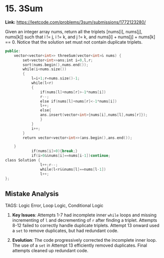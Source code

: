 # 15. 3Sum

**Link:** https://leetcode.com/problems/3sum/submissions/1772123280/

Given an integer array nums, return all the triplets [nums[i], nums[j], nums[k]] such that i != j, i != k, and j != k, and nums[i] + nums[j] + nums[k] == 0. Notice that the solution set must not contain duplicate triplets.

```cpp
public:
    vector<vector<int>> threeSum(vector<int>& nums) {
        set<vector<int>>ans;int i=0,l,r;
        sort(nums.begin(),nums.end());
        while(i<nums.size())
        {
            l=i+1;r=nums.size()-1;
            while(l<r)
            {
                if(nums[l]+nums[r]>-1*nums[i])
                r--;
                else if(nums[l]+nums[r]<-1*nums[i])
                l++;
                else{
                ans.insert(vector<int>{nums[i],nums[l],nums[r]});
                }
            }
            i++;
        }
        return vector<vector<int>>(ans.begin(),ans.end());

    }
            if(nums[i]>0){break;}
            if(i>0&&nums[i]==nums[i-1])continue;
class Solution {
                l++;r--;
                while(l<r&&nums[l]==nums[l-1])
                l++;
};
```

## Mistake Analysis

TAGS: Logic Error, Loop Logic, Conditional Logic

1. **Key Issues**: Attempts 1-7 had incomplete inner `while` loops and missing incrementing of `l` and decrementing of `r` after finding a triplet.  Attempts 8-12 failed to correctly handle duplicate triplets. Attempt 13 onward used a `set` to remove duplicates, but had redundant code.

2. **Evolution**: The code progressively corrected the incomplete inner loop.  The use of a `set` in Attempt 13 efficiently removed duplicates.  Final attempts cleaned up redundant code.

